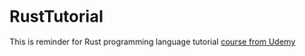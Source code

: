 # RustTutorial

This is reminder for Rust programming language tutorial [course from Udemy](https://www.udemy.com/course/rust-lang)

